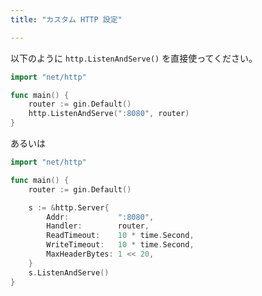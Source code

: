 ```yaml
---
title: "カスタム HTTP 設定"

---
```


以下のように `http.ListenAndServe()` を直接使ってください。

```go
import "net/http"

func main() {
	router := gin.Default()
	http.ListenAndServe(":8080", router)
}
```
あるいは

```go
import "net/http"

func main() {
	router := gin.Default()

	s := &http.Server{
		Addr:           ":8080",
		Handler:        router,
		ReadTimeout:    10 * time.Second,
		WriteTimeout:   10 * time.Second,
		MaxHeaderBytes: 1 << 20,
	}
	s.ListenAndServe()
}
```


